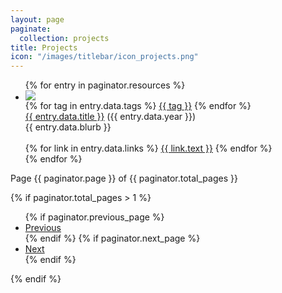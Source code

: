 ```yaml
---
layout: page
paginate:
  collection: projects
title: Projects
icon: "/images/titlebar/icon_projects.png"
---
```


<div class="projects">
  <ul class="project-entries">
    {% for entry in paginator.resources %}
      <li class="project-entry">
          <a class ="project-cover" href="{{ entry.relative_url }}"><img class="project-cover-image" src="/images/projects/{{ entry.data.id }}_cover.png" /></a>
          <div class="project-padding"></div>
          <div class="project-info">
            <div class="project-tags">
              {% for tag in entry.data.tags %}
                <a class="project-tag" href="projects/{{ tag }}">{{ tag }}</a>
              {% endfor %}
            </div>
            <a class="project-title" href="{{ entry.relative_url }}">{{ entry.data.title }}</a> ({{ entry.data.year }})
            <div class="project-blurb">{{ entry.data.blurb }}</div>
            <br/>
            <div class="project-links">
              {% for link in entry.data.links %}
                <a class="project-link" href="{{link.link}}">{{ link.text }}</a>
              {% endfor %}
            </div>
          </div>
      </li>
    {% endfor %}
  </ul>
</div>

<div class="pagination">
  <div class="pagination-number">
    Page {{ paginator.page }} of {{ paginator.total_pages }}
  </div>

  {% if paginator.total_pages > 1 %}
    <ul class="pagination-controls">
      {% if paginator.previous_page %}
        <li>
          <a href="{{ paginator.previous_page_path }}">Previous</a>
        </li>
      {% endif %}
      {% if paginator.next_page %}
        <li>
          <a href="{{ paginator.next_page_path }}">Next</a>
        </li>
      {% endif %}
    </ul>
  {% endif %}
</div>